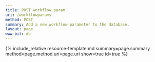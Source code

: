 ```yaml
---
title: POST workflow param
uri: /workflowparams
method: POST
summary: Add a new workflow parameter to the database.
layout: page
www-bit: db
---
```


{% include_relative resource-template.md summary=page.summary method=page.method uri=page.uri  show=true id=true %}

